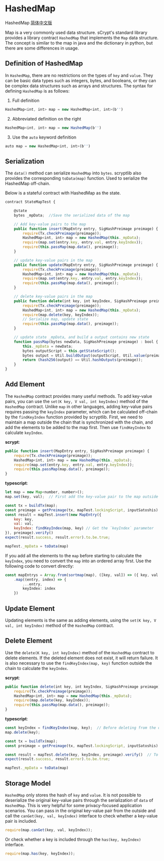 # HashedMap

HashedMap [简体中文版](hashedmap_zh_CN.md)

Map is a very commonly used data structure. sCrypt's standard library provides a library contract `HashedMap` that implements the `Map` data structure. The concept is similar to the map in java and the dictionary in python, but there are some differences in usage.

## Definition of HashedMap

In `HashedMap`, there are no restrictions on the types of `key` and `value`. They can be basic data types such as integers, bytes, and booleans, or they can be complex data structures such as arrays and structures. The syntax for defining `HashedMap` is as follows:

1. Full definition
```javascript
HashedMap<int, int> map = new HashedMap<int, int>(b'')
```
2. Abbreviated definition on the right
```javascript
HashedMap<int, int> map = new HashedMap(b'')
```
3. Use the `auto` keyword definition
```javascript
auto map = new HashedMap<int, int>(b'')
```
## Serialization

The `data()` method can serialize `HashedMap` into `bytes`. scryptlib also provides the corresponding `toData(map)` function. Used to serialize the HashedMap off-chain.

Below is a stateful contract with HashedMap as the state.

```javascript
contract StateMapTest {

    @state
    bytes _mpData;  //Save the serialized data of the map

    // Add key-value pairs to the map
    public function insert(MapEntry entry, SigHashPreimage preimage) {
        require(Tx.checkPreimage(preimage));
        HashedMap<int, int> map = new HashedMap(this._mpData);
        require(map.set(entry.key, entry.val, entry.keyIndex));
        require(this.passMap(map.data(), preimage));
    }

    // update key-value pairs in the map
    public function update(MapEntry entry, SigHashPreimage preimage) {
        require(Tx.checkPreimage(preimage));
        HashedMap<int, int> map = new HashedMap(this._mpData);
        require(map.set(entry.key, entry.val, entry.keyIndex));
        require(this.passMap(map.data(), preimage));
    }

    // delete key-value pairs in the map
    public function delete(int key, int keyIndex, SigHashPreimage preimage) {
        require(Tx.checkPreimage(preimage));
        HashedMap<int, int> map = new HashedMap(this._mpData);
        require(map.delete(key, keyIndex));
        // Serialize map, update state
        require(this.passMap(map.data(), preimage));
    }

    // update state _mpData, and build a output contains new state
    function passMap(bytes newData, SigHashPreimage preimage) : bool {
        this._mpData = newData;
        bytes outputScript = this.getStateScript();
        bytes output = Util.buildOutput(outputScript, Util.value(preimage));
        return (hash256(output) == Util.hashOutputs(preimage));
    }
}
```


## Add Element

The `HashedMap` contract provides many useful methods. To add key-value pairs, you can use the `set(K key, V val, int keyIndex)` method of the `HashedMap` contract. Unlike `map` in other languages, adding key-value pairs requires passing the `keyIndex` parameter, which can be calculated off-chain by the `findKeyIndex` function provided by scryptlib. First, we need to maintain a map outside the chain that is synchronized with the chain, and add the elements to be added to the map first. Then use `findKeyIndex` to calculate `keyIndex`.

**scrypt**: 
```typescript
public function insert(MapEntry entry, SigHashPreimage preimage) {
    require(Tx.checkPreimage(preimage));
    HashedMap<int, int> map = new HashedMap(this._mpData);
    require(map.set(entry.key, entry.val, entry.keyIndex));
    require(this.passMap(map.data(), preimage));
}
```

**typescript**:

```javascript
let map = new Map<number, number>();
map.set(key, val);  // First add the key-value pair to the map outside the chain

const tx = buildTx(map);
const preimage = getPreimage(tx, mapTest.lockingScript, inputSatoshis)
const result = mapTest.insert(new MapEntry({
    key: key,
    val: val,
    keyIndex: findKeyIndex(map, key) // Get the `keyIndex` parameter
}), preimage).verify()
expect(result.success, result.error).to.be.true;

mapTest._mpData = toData(map)
```

If you add all the elements to the `map` before starting to calculate the `keyIndex`, you need to convert the `map` into an ordered array first.
Use the following code to convert directly:

```typescript
const mapEntrys = Array.from(sortmap(map), ([key, val]) => ({ key, val }))
    .map((entry, index) => {
        ...entry,
        keyIndex: index
    })
```

## Update Element

Updating elements is the same as adding elements, using the `set(K key, V val, int keyIndex)` method of the `HashedMap` contract.

## Delete Element

Use the `delete(K key, int keyIndex)` method of the `HashedMap` contract to delete elements. If the deleted element does not exist, it will return failure. It is also necessary to use the `findKeyIndex(map, key)` function outside the chain to calculate the `keyIndex`.

**scrypt**: 
```javascript
public function delete(int key, int keyIndex, SigHashPreimage preimage) {
    require(Tx.checkPreimage(preimage));
    HashedMap<int, int> map = new HashedMap(this._mpData);
    require(map.delete(key, keyIndex));
    require(this.passMap(map.data(), preimage));
}
```

**typescript**:

```javascript
const keyIndex = findKeyIndex(map, key);  // Before deleting from the off-chain map, first calculate the keyIndex and save it
map.delete(key);

const tx = buildTx(map);
const preimage = getPreimage(tx, mapTest.lockingScript, inputSatoshis)

const result = mapTest.delete(key, keyIndex, preimage).verify()  // To call the delete method of the contract, you need to provide the key and keyIndex
expect(result.success, result.error).to.be.true;

mapTest._mpData = toData(map)
```


## Storage Model

`HashedMap` only stores the hash of `key` and `value`. It is not possible to deserialize the original key-value pairs through the serialization of `data` of `HashedMap`. This is very helpful for some privacy-focused application scenarios. You can pass in the original key-value pair from the outside and call the `canGet(key, val, keyIndex)` interface to check whether a key-value pair is included.


```javascript
require(map.canGet(key, val, keyIndex));
```

Or check whether a key is included through the `has(key, keyIndex)` interface.

```javascript
require(map.has(key, keyIndex));
```

